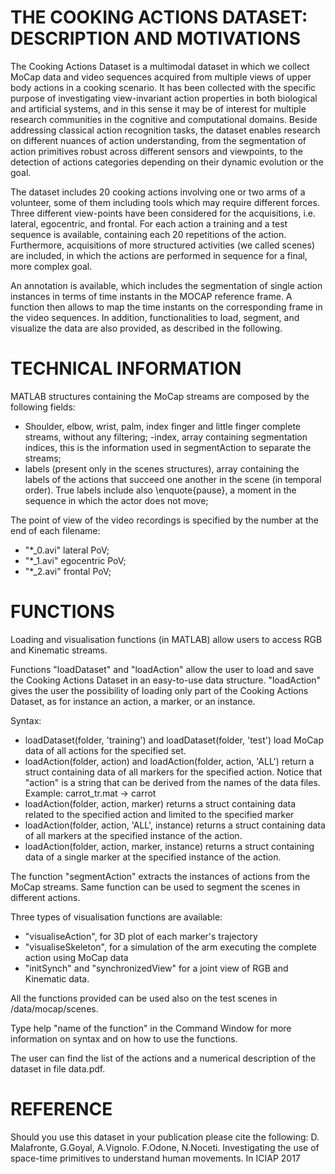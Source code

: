 THE COOKING ACTIONS DATASET: DESCRIPTION AND MOTIVATIONS
========================================================

The Cooking Actions Dataset is a multimodal dataset in which we collect MoCap data and video sequences acquired from multiple views of upper body actions in a cooking scenario. 
It has been collected with the specific purpose of investigating view-invariant action properties in both biological and artificial systems, and in this sense it may be of interest for multiple research communities in the cognitive and computational domains. Beside addressing classical action recognition tasks, the dataset enables research on different nuances of action understanding, from the segmentation of action primitives robust across different sensors and viewpoints, to the detection of actions categories depending on their dynamic evolution or the goal. 

The dataset includes 20 cooking actions involving one or two arms of a volunteer, some of them including tools which may require different forces. Three different view-points have been considered for the acquisitions, i.e. lateral, egocentric, and frontal. For each action a training and a test sequence is available, containing each 20 repetitions of the action. Furthermore, acquisitions of more structured activities (we called scenes) are included, in which the actions are performed in sequence for a final, more complex goal. 

An annotation is available, which includes the segmentation of single action instances in terms of time instants in the MOCAP reference frame. A function then allows to map the time instants on the corresponding frame in the video sequences. In addition, functionalities to load, segment, and visualize the data are also provided, as described in the following. 

TECHNICAL INFORMATION
=====================

MATLAB structures containing the MoCap streams are composed by the following fields:
- Shoulder, elbow, wrist, palm, index finger and little finger complete streams, without any filtering; 
-index, array containing segmentation indices, this is the information used in segmentAction to separate the streams;
- labels (present only in the scenes structures), array containing the labels of the actions that succeed one another in the scene (in temporal order). True labels include also \enquote{pause}, a moment in the sequence in which the actor does not move;

The point of view of the video recordings is specified by the number at the end of each filename: 
- "*_0.avi" lateral PoV;
- "*_1.avi" egocentric PoV;
- "*_2.avi" frontal PoV;

FUNCTIONS
=========

Loading and visualisation functions (in MATLAB) allow users to access RGB and Kinematic streams.

Functions "loadDataset" and "loadAction" allow the user to load and save the Cooking Actions Dataset in an easy-to-use data structure. 
"loadAction" gives the user the possibility of loading only part of the Cooking Actions Dataset, as for instance an action, a marker, or an instance.

Syntax:
- loadDataset(folder, 'training') and loadDataset(folder, 'test') load MoCap data of all actions for the specified set.
- loadAction(folder, action) and loadAction(folder, action, 'ALL') return a struct containing data of all markers for the specified action. Notice that "action" is a string that can be derived from the names of the data files. Example: carrot_tr.mat -> carrot
- loadAction(folder, action, marker) returns a struct containing data related to the specified action and limited to the specified marker  
- loadAction(folder, action, 'ALL', instance) returns a struct containing data of all markers at the specified instance of  the action.
- loadAction(folder, action, marker, instance) returns a struct containing data of a single marker at the specified instance of the action.

The function "segmentAction" extracts the instances of actions from the  MoCap streams. Same function can be used to segment the scenes in different actions.

Three types of visualisation functions are available:
- "visualiseAction", for 3D plot of each marker's trajectory 
- "visualiseSkeleton", for a simulation of the arm executing the complete action using MoCap data
- "initSynch" and "synchronizedView" for a joint view of RGB and Kinematic data.
	
All the functions provided can be used also on the test scenes in /data/mocap/scenes.

Type help "name of the function" in the Command Window for more information on syntax and on how to use the functions.
	
The user can find the list of the actions and a numerical description of the dataset in file data.pdf.
	
REFERENCE
=========
Should you use this dataset in your publication please cite the following:
D. Malafronte, G.Goyal, A.Vignolo. F.Odone, N.Noceti. Investigating the use of space-time primitives to understand human movements. In ICIAP 2017

